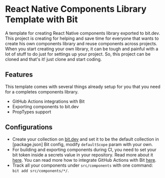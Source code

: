 # React Native Components Library Template with Bit

A template for creating React Native components library exported to bit.dev.
This project is creating for helping and save time for everyone that wants to create his own components library and reuse components across projects.
When you start creating your own library, it can be tough and painful with a lot of stuff to do just for settings up your project.
So, this project can be cloned and that's it! just clone and start coding.

## Features

This template comes with several things already setup for you that you need for a completes components library.

- GitHub Actions integrations with Bit
- Exporting components to bit.dev
- PropTypes support

## Configurations

- Create your collection on [bit.dev](bit.dev) and set it to be the default collection in [package.json] Bit config, modify `defaultScope` param with your own.
- For building and exporting components during CI, you need to set your bit token inside a secrets value in your repository.
  Read more about it [here](https://help.github.com/en/actions/configuring-and-managing-workflows/creating-and-storing-encrypted-secrets#creating-encrypted-secrets-for-a-repository).
  You can read more how to integrate GitHub Actions with Bit [here](https://github.com/teambit/bit-with-github-actions).
- Track all your components under `src/components` with one command: `bit add src/components/*/`.
